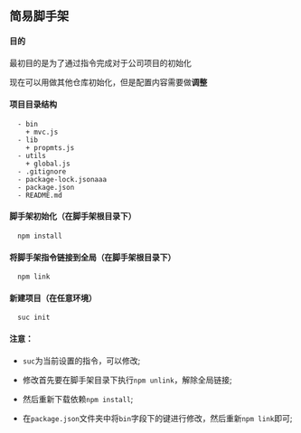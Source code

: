 ## 简易脚手架

#### 目的

最初目的是为了通过指令完成对于公司项目的初始化

现在可以用做其他仓库初始化，但是配置内容需要做**调整**

#### 项目目录结构

```
  - bin
    + mvc.js
  - lib
    + propmts.js
  - utils
    + global.js
  - .gitignore
  - package-lock.jsonaaa
  - package.json
  - README.md
```

#### 脚手架初始化（在脚手架根目录下）

```
  npm install
```

#### 将脚手架指令链接到全局（在脚手架根目录下）

```
  npm link
```

#### 新建项目（在任意环境）

```
  suc init
```

#### 注意：
- `suc`为当前设置的指令，可以修改;

- 修改首先要在脚手架目录下执行`npm unlink`，解除全局链接;

- 然后重新下载依赖`npm install`;

- 在`package.json`文件夹中将`bin`字段下的键进行修改，然后重新`npm link`即可;
